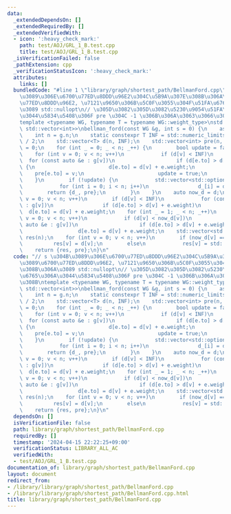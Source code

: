 ```yaml
---
data:
  _extendedDependsOn: []
  _extendedRequiredBy: []
  _extendedVerifiedWith:
  - icon: ':heavy_check_mark:'
    path: test/AOJ/GRL_1_B.test.cpp
    title: test/AOJ/GRL_1_B.test.cpp
  _isVerificationFailed: false
  _pathExtension: cpp
  _verificationStatusIcon: ':heavy_check_mark:'
  attributes:
    links: []
  bundledCode: "#line 1 \"library/graph/shortest_path/BellmanFord.cpp\"\n// s \u304B\
    \u3089\u306E\u6700\u77ED\u8DDD\u96E2\u304C\u5B9A\u307E\u308B\u306A\u3089\u6700\
    \u77ED\u8DDD\u96E2, \u7121\u9650\u306B\u5C0F\u3055\u304F\u51FA\u6765\u308B\u306A\
    \u3089 std::nullopt\n// \u305D\u3082\u305D\u3082\u5230\u9054\u51FA\u6765\u306A\
    \u3044\u5834\u5408\u306F pre \u304C -1 \u306B\u306A\u3063\u3066\u3044\u308B\n\
    template <typename WG, typename T = typename WG::weight_type>\nstd::pair<std::vector<std::optional<T>>,\
    \ std::vector<int>>\nbellman_ford(const WG &g, int s = 0) {\n    assert(g.is_prepared());\n\
    \    int n = g.n;\n    static constexpr T INF = std::numeric_limits<T>::max()\
    \ / 2;\n    std::vector<T> d(n, INF);\n    std::vector<int> pre(n, -1);\n    d[s]\
    \ = 0;\n    for (int _ = 0; _ < n; _++) {\n        bool update = false;\n    \
    \    for (int v = 0; v < n; v++)\n            if (d[v] < INF)\n              \
    \  for (const auto &e : g[v])\n                    if (d[e.to] > d[v] + e.weight)\
    \ {\n                        d[e.to] = d[v] + e.weight;\n                    \
    \    pre[e.to] = v;\n                        update = true;\n                \
    \    }\n        if (!update) {\n            std::vector<std::optional<T>> d_(n);\n\
    \            for (int i = 0; i < n; i++)\n                d_[i] = d[i];\n    \
    \        return {d_, pre};\n        }\n    }\n    auto now_d = d;\n    for (int\
    \ v = 0; v < n; v++)\n        if (d[v] < INF)\n            for (const auto &e\
    \ : g[v])\n                if (d[e.to] > d[v] + e.weight)\n                  \
    \  d[e.to] = d[v] + e.weight;\n    for (int _ = 1; _ < n; _++)\n        for (int\
    \ v = 0; v < n; v++)\n            if (d[v] < now_d[v])\n                for (const\
    \ auto &e : g[v])\n                    if (d[e.to] > d[v] + e.weight)\n      \
    \                  d[e.to] = d[v] + e.weight;\n    std::vector<std::optional<T>>\
    \ res(n);\n    for (int v = 0; v < n; v++)\n        if (now_d[v] == d[v])\n  \
    \          res[v] = d[v];\n        else\n            res[v] = std::nullopt;\n\
    \    return {res, pre};\n}\n"
  code: "// s \u304B\u3089\u306E\u6700\u77ED\u8DDD\u96E2\u304C\u5B9A\u307E\u308B\u306A\
    \u3089\u6700\u77ED\u8DDD\u96E2, \u7121\u9650\u306B\u5C0F\u3055\u304F\u51FA\u6765\
    \u308B\u306A\u3089 std::nullopt\n// \u305D\u3082\u305D\u3082\u5230\u9054\u51FA\
    \u6765\u306A\u3044\u5834\u5408\u306F pre \u304C -1 \u306B\u306A\u3063\u3066\u3044\
    \u308B\ntemplate <typename WG, typename T = typename WG::weight_type>\nstd::pair<std::vector<std::optional<T>>,\
    \ std::vector<int>>\nbellman_ford(const WG &g, int s = 0) {\n    assert(g.is_prepared());\n\
    \    int n = g.n;\n    static constexpr T INF = std::numeric_limits<T>::max()\
    \ / 2;\n    std::vector<T> d(n, INF);\n    std::vector<int> pre(n, -1);\n    d[s]\
    \ = 0;\n    for (int _ = 0; _ < n; _++) {\n        bool update = false;\n    \
    \    for (int v = 0; v < n; v++)\n            if (d[v] < INF)\n              \
    \  for (const auto &e : g[v])\n                    if (d[e.to] > d[v] + e.weight)\
    \ {\n                        d[e.to] = d[v] + e.weight;\n                    \
    \    pre[e.to] = v;\n                        update = true;\n                \
    \    }\n        if (!update) {\n            std::vector<std::optional<T>> d_(n);\n\
    \            for (int i = 0; i < n; i++)\n                d_[i] = d[i];\n    \
    \        return {d_, pre};\n        }\n    }\n    auto now_d = d;\n    for (int\
    \ v = 0; v < n; v++)\n        if (d[v] < INF)\n            for (const auto &e\
    \ : g[v])\n                if (d[e.to] > d[v] + e.weight)\n                  \
    \  d[e.to] = d[v] + e.weight;\n    for (int _ = 1; _ < n; _++)\n        for (int\
    \ v = 0; v < n; v++)\n            if (d[v] < now_d[v])\n                for (const\
    \ auto &e : g[v])\n                    if (d[e.to] > d[v] + e.weight)\n      \
    \                  d[e.to] = d[v] + e.weight;\n    std::vector<std::optional<T>>\
    \ res(n);\n    for (int v = 0; v < n; v++)\n        if (now_d[v] == d[v])\n  \
    \          res[v] = d[v];\n        else\n            res[v] = std::nullopt;\n\
    \    return {res, pre};\n}\n"
  dependsOn: []
  isVerificationFile: false
  path: library/graph/shortest_path/BellmanFord.cpp
  requiredBy: []
  timestamp: '2024-04-15 22:22:25+09:00'
  verificationStatus: LIBRARY_ALL_AC
  verifiedWith:
  - test/AOJ/GRL_1_B.test.cpp
documentation_of: library/graph/shortest_path/BellmanFord.cpp
layout: document
redirect_from:
- /library/library/graph/shortest_path/BellmanFord.cpp
- /library/library/graph/shortest_path/BellmanFord.cpp.html
title: library/graph/shortest_path/BellmanFord.cpp
---
```

